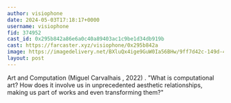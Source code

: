 ```yaml
---
author: visiophone
date: 2024-05-03T17:18:17+0000
username: visiophone
fid: 374952
cast_id: 0x295b842a86e6a0c40a89403ac1c9be1d34db919b
cast: https://farcaster.xyz/visiophone/0x295b842a
image: https://imagedelivery.net/BXluQx4ige9GuW0Ia56BHw/9ff7d42c-149d-46f2-b641-3113f4902600/original
layout: post
---
```


Art and Computation (Miguel Carvalhais , 2022)
.
"What is computational art? How does it involve us in unprecedented aesthetic relationships, making us part of works and even transfor­ming them?"

<img src='https://imagedelivery.net/BXluQx4ige9GuW0Ia56BHw/9ff7d42c-149d-46f2-b641-3113f4902600/original' alt='' referrerpolicy='no-referrer'/>
